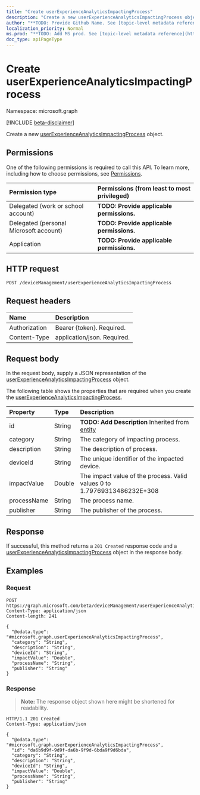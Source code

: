 ```yaml
---
title: "Create userExperienceAnalyticsImpactingProcess"
description: "Create a new userExperienceAnalyticsImpactingProcess object."
author: "**TODO: Provide Github Name. See [topic-level metadata reference](https://msgo.azurewebsites.net/add/document/guidelines/metadata.html#topic-level-metadata)**"
localization_priority: Normal
ms.prod: "**TODO: Add MS prod. See [topic-level metadata reference](https://msgo.azurewebsites.net/add/document/guidelines/metadata.html#topic-level-metadata)**"
doc_type: apiPageType
---
```


# Create userExperienceAnalyticsImpactingProcess
Namespace: microsoft.graph

[!INCLUDE [beta-disclaimer](../../includes/beta-disclaimer.md)]

Create a new [userExperienceAnalyticsImpactingProcess](../resources/userexperienceanalyticsimpactingprocess.md) object.

## Permissions
One of the following permissions is required to call this API. To learn more, including how to choose permissions, see [Permissions](/graph/permissions-reference).

|Permission type|Permissions (from least to most privileged)|
|:---|:---|
|Delegated (work or school account)|**TODO: Provide applicable permissions.**|
|Delegated (personal Microsoft account)|**TODO: Provide applicable permissions.**|
|Application|**TODO: Provide applicable permissions.**|

## HTTP request

<!-- {
  "blockType": "ignored"
}
-->
``` http
POST /deviceManagement/userExperienceAnalyticsImpactingProcess
```

## Request headers
|Name|Description|
|:---|:---|
|Authorization|Bearer {token}. Required.|
|Content-Type|application/json. Required.|

## Request body
In the request body, supply a JSON representation of the [userExperienceAnalyticsImpactingProcess](../resources/userexperienceanalyticsimpactingprocess.md) object.

The following table shows the properties that are required when you create the [userExperienceAnalyticsImpactingProcess](../resources/userexperienceanalyticsimpactingprocess.md).

|Property|Type|Description|
|:---|:---|:---|
|id|String|**TODO: Add Description** Inherited from [entity](../resources/entity.md)|
|category|String|The category of impacting process.|
|description|String|The description of process.|
|deviceId|String|The unique identifier of the impacted device.|
|impactValue|Double|The impact value of the process. Valid values 0 to 1.79769313486232E+308|
|processName|String|The process name.|
|publisher|String|The publisher of the process.|



## Response

If successful, this method returns a `201 Created` response code and a [userExperienceAnalyticsImpactingProcess](../resources/userexperienceanalyticsimpactingprocess.md) object in the response body.

## Examples

### Request
<!-- {
  "blockType": "request",
  "name": "create_userexperienceanalyticsimpactingprocess_from_"
}
-->
``` http
POST https://graph.microsoft.com/beta/deviceManagement/userExperienceAnalyticsImpactingProcess
Content-Type: application/json
Content-length: 241

{
  "@odata.type": "#microsoft.graph.userExperienceAnalyticsImpactingProcess",
  "category": "String",
  "description": "String",
  "deviceId": "String",
  "impactValue": "Double",
  "processName": "String",
  "publisher": "String"
}
```


### Response
>**Note:** The response object shown here might be shortened for readability.
<!-- {
  "blockType": "response",
  "truncated": true,
  "@odata.type": "microsoft.graph.userExperienceAnalyticsImpactingProcess"
}
-->
``` http
HTTP/1.1 201 Created
Content-Type: application/json

{
  "@odata.type": "#microsoft.graph.userExperienceAnalyticsImpactingProcess",
  "id": "da6b9d9f-9d9f-da6b-9f9d-6bda9f9d6bda",
  "category": "String",
  "description": "String",
  "deviceId": "String",
  "impactValue": "Double",
  "processName": "String",
  "publisher": "String"
}
```

